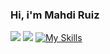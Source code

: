 ### Hi, i'm Mahdi Ruiz
![](https://komarev.com/ghpvc/?username=Mrdev88)
![](https://github-profile-trophy.vercel.app/?username=Mrdev88)
[![My Skills](https://skillicons.dev/icons?i=js,html,css,ts,py,java,kotlin,github,stackoverflow,apple,ruby,robloxstudio,svelte,qt,idea,nodejs,neovim)](https://skillicons.dev)
